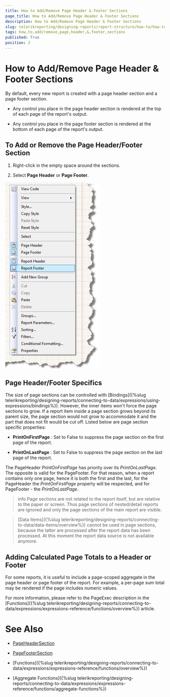 ```yaml
---
title: How to Add/Remove Page Header & Footer Sections
page_title: How to Add/Remove Page Header & Footer Sections 
description: How to Add/Remove Page Header & Footer Sections
slug: telerikreporting/designing-reports/report-structure/how-to/how-to-add-remove-page-header---footer-sections
tags: how,to,add/remove,page,header,&,footer,sections
published: True
position: 2
---
```


# How to Add/Remove Page Header & Footer Sections

By default, every new report is created with a page header section and a page footer section.

* Any control you place in the page header section is rendered at the top of each page of the report's output.

* Any control you place in the page footer section is rendered at the bottom of each page of the report's output.

## To Add or Remove the Page Header/Footer Section

1. Right-click in the empty space around the sections.

1. Select __Page Header__ or __Page Footer__.  

  ![](images/ReportDesign001.png)

## Page Header/Footer Specifics

The size of page sections can be controlled with [Bindings]({%slug telerikreporting/designing-reports/connecting-to-data/expressions/using-expressions/bindings%}). However, the inner items won't force the page sections to grow. If a report item inside a page section grows beyond its parent size, the page section would not grow to accommodate it and the part that does not fit would be cut off. Listed below are page section specific properties: 

* __PrintOnFirstPage__ : Set to False to suppress the page section on the first page of the report.

* __PrintOnLastPage__ : Set to False to suppress the page section on the last page of the report.

The PageHeader *PrintOnFirstPage* has priority over its *PrintOnLastPage*. The opposite is valid for the PageFooter. For that reason, when a report contains only one page, hence it is both the first and the last, for the PageHeader the *PrintOnFirstPage* property will be respected, and for PageFooter - the *PrintOnLastPage*. 

>info Page sections are not related to the report itself, but are relative to the paper or screen. Thus page sections of nested/detail reports are ignored and only the page sections of the main report are visible. 

  

> [Data Items]({%slug telerikreporting/designing-reports/connecting-to-data/data-items/overview%}) cannot be used in page sections, because the latter are processed after the report data has been processed. At this moment the report data source is not available anymore. 


## Adding Calculated Page Totals to a Header or Footer

For some reports, it is useful to include a page-scoped aggregate in the page header or page footer of the report. For example, a per-page sum total may be rendered if the page includes numeric values. 

For more information, please refer to the PageExec description in the [Functions]({%slug telerikreporting/designing-reports/connecting-to-data/expressions/expressions-reference/functions/overview%}) article. 

# See Also

* [PageHeaderSection](/reporting/api/Telerik.Reporting.PageHeaderSection)  

* [PageFooterSection](/reporting/api/Telerik.Reporting.PageFooterSection) 

* [Functions]({%slug telerikreporting/designing-reports/connecting-to-data/expressions/expressions-reference/functions/overview%})

* [Aggregate Functions]({%slug telerikreporting/designing-reports/connecting-to-data/expressions/expressions-reference/functions/aggregate-functions%})
